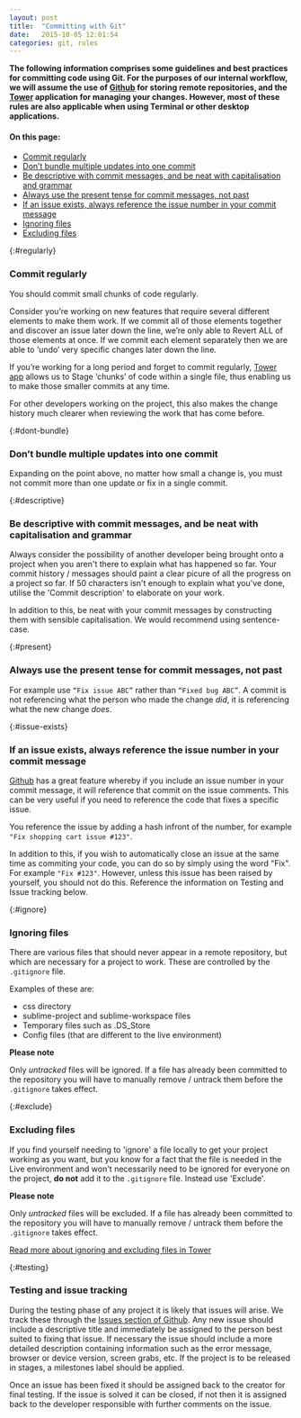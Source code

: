 ```yaml
---
layout: post
title:  "Committing with Git"
date:   2015-10-05 12:01:54
categories: git, rules
---
```


**The following information comprises some guidelines and best practices for committing code using Git. For the purposes of our internal workflow, we will assume the use of [Github][github] for storing remote repositories, and the [Tower][tower] application for managing your changes. However, most of these rules are also applicable when using Terminal or other desktop applications.**

#### On this page:

* [Commit regularly](#regularly)
* [Don’t bundle multiple updates into one commit](#dont-bundle)
* [Be descriptive with commit messages, and be neat with capitalisation and grammar](#descriptive)
* [Always use the present tense for commit messages, not past](#present)
* [If an issue exists, always reference the issue number in your commit message](#issue-exists)
* [Ignoring files](#ignore)
* [Excluding files](#exclude)

{:#regularly}
### Commit regularly

You should commit small chunks of code regularly. 

Consider you’re working on new features that require several different elements to make them work. If we commit all of those elements together and discover an issue later down the line, we’re only able to Revert ALL of those elements at once. If we commit each element separately then we are able to ‘undo’ very specific changes later down the line. 

If you’re working for a long period and forget to commit regularly, [Tower app][tower] allows us to Stage ‘chunks’ of code within a single file, thus enabling us to make those smaller commits at any time.

For other developers working on the project, this also makes the change history much clearer when reviewing the work that has come before.

{:#dont-bundle}
### Don’t bundle multiple updates into one commit

Expanding on the point above, no matter how small a change is, you must not commit more than one update or fix in a single commit.

{:#descriptive}
### Be descriptive with commit messages, and be neat with capitalisation and grammar

Always consider the possibility of another developer being brought onto a project when you aren't there to explain what has happened so far. Your commit history / messages should paint a clear picure of all the progress on a project so far. If 50 characters isn't enough to explain what you've done, utilise the 'Commit description' to elaborate on your work.

In addition to this, be neat with your commit messages by constructing them with sensible capitalisation. We would recommend using sentence-case.

{:#present}
### Always use the present tense for commit messages, not past

For example use `“Fix issue ABC”` rather than `“Fixed bug ABC”`. A commit is not referencing what the person who made the change *did*, it is referencing what the new change *does*.

{:#issue-exists}
### If an issue exists, always reference the issue number in your commit message

[Github][github] has a great feature whereby if you include an issue number in your commit message, it will reference that commit on the issue comments. This can be very useful if you need to reference the code that fixes a specific issue.

You reference the issue by adding a hash infront of the number, for example `"Fix shopping cart issue #123"`.

In addition to this, if you wish to automatically close an issue at the same time as commiting your code, you can do so by simply using the word "Fix". For example `"Fix #123"`. However, unless this issue has been raised by yourself, you should not do this. Reference the information on Testing and Issue tracking below.

{:#ignore}
### Ignoring files

There are various files that should never appear in a remote repository, but which are necessary for a project to work. These are controlled by the `.gitignore` file.

Examples of these are:

* css directory
* sublime-project and sublime-workspace files
* Temporary files such as .DS_Store
* Config files (that are different to the live environment)

**Please note**

Only *untracked* files will be ignored. If a file has already been committed to the repository you will have to manually remove / untrack them before the `.gitignore` takes effect.

{:#exclude}
### Excluding files

If you find yourself needing to 'ignore' a file locally to get your project working as you want, but you know for a fact that the file is needed in the Live environment and won't necessarily need to be ignored for everyone on the project, **do not** add it to the `.gitignore` file. Instead use 'Exclude'.

**Please note**

Only *untracked* files will be excluded. If a file has already been committed to the repository you will have to manually remove / untrack them before the `.gitignore` takes effect.

[Read more about ignoring and excluding files in Tower][tower-ignore]

{:#testing}
### Testing and issue tracking

During the testing phase of any project it is likely that issues will arise. We track these through the [Issues section of Github][githubissues]. Any new issue should include a descriptive title and immediately be assigned to the person best suited to fixing that issue. If necessary the issue should include a more detailed description containing information such as the error message, browser or device version, screen grabs, etc. If the project is to be released in stages, a milestones label should be applied.

Once an issue has been fixed it should be assigned back to the creator for final testing. If the issue is solved it can be closed, if not then it is assigned back to the developer responsible with further comments on the issue.

[tower]:    http://www.git-tower.com/
[tower-ignore]:    http://www.git-tower.com/help/mac/working-copy/ignore-files
[github]:   https://github.com/
[githubissues]: https://github.com/issues
